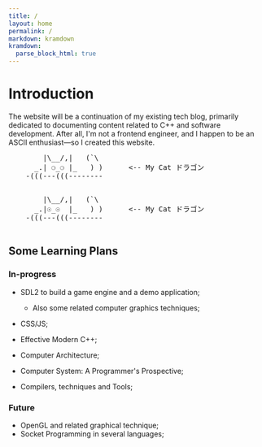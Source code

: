 ```yaml
---
title: /
layout: home
permalink: /
markdown: kramdown
kramdown:
  parse_block_html: true
---
```


# Introduction 
The website will be a continuation of my existing tech blog, primarily dedicated to documenting content related to C++ and software development. After all, I'm not a frontend engineer, and I happen to be an ASCII enthusiast—so I created this website.

<!-- <div class="emoji-switch">
    <div class="emoji1">( ⚆_⚆)</div>
    <div class="emoji2">(☉_☉ )</div>
</div> -->

<div class="emoji-switch">
    <div class="emoji1">
    <pre>
        |\__/,|   (`\ 
      _.| ⚆_⚆ |_   ) )      <-- My Cat ドラゴン
    -(((---(((-------- 
    </pre>
    </div>
    <div class="emoji2">
    <pre>
        |\__/,|   (`\ 
      _.|☉_☉  |_   ) )      <-- My Cat ドラゴン
    -(((---(((--------
    </pre>
    </div>
</div>


## Some Learning Plans

### In-progress
  - SDL2 to build a game engine and a demo application;
    - Also some related computer graphics techniques;

  - CSS/JS;
  - Effective Modern C++;
  - Computer Architecture;
  - Computer System: A Programmer's Prospective;
  - Compilers, techniques and Tools;

### Future
  - OpenGL and related graphical technique;
  - Socket Programming in several languages;



<!-- <details>
	<summary>Click to expand</summary>
##	Long content here
	and here
</details> -->

